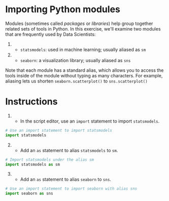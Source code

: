 # Importing Python modules

Modules (sometimes called _packages_ or _libraries_) help group together related sets of tools in Python. In this exercise, we'll examine two modules that are frequently used by Data Scientists:

1. * `statsmodels`: used in machine learning; usually aliased as `sm`
2. * `seaborn`: a visualization library; usually aliased as `sns`

Note that each module has a standard alias, which allows you to access the tools inside of the module without typing as many characters. For example, aliasing lets us shorten `seaborn.scatterplot()` to `sns.scatterplot()`

# Instructions 

1. * In the script editor, use an `import` statement to import `statsmodels`.

```Python
# Use an import statement to import statsmodels
import statsmodels
```

2. * Add an `as` statement to alias `statsmodels` to `sm`.

```Python
# Import statsmodels under the alias sm
import statsmodels as sm 
```

3. * Add an `as` statement to alias `seaborn` to `sns`.

```Python
# Use an import statement to import seaborn with alias sns
import seaborn as sns 
```




